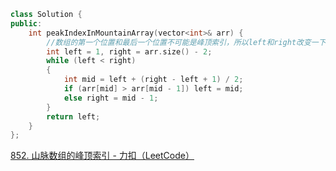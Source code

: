 ```cpp
class Solution {
public:
    int peakIndexInMountainArray(vector<int>& arr) {
        //数组的第一个位置和最后一个位置不可能是峰顶索引，所以left和right改变一下
        int left = 1, right = arr.size() - 2;
        while (left < right)
        {
            int mid = left + (right - left + 1) / 2;
            if (arr[mid] > arr[mid - 1]) left = mid;
            else right = mid - 1;
        }
        return left;
    }
};
```



[852. 山脉数组的峰顶索引 - 力扣（LeetCode）](https://leetcode.cn/problems/peak-index-in-a-mountain-array/)